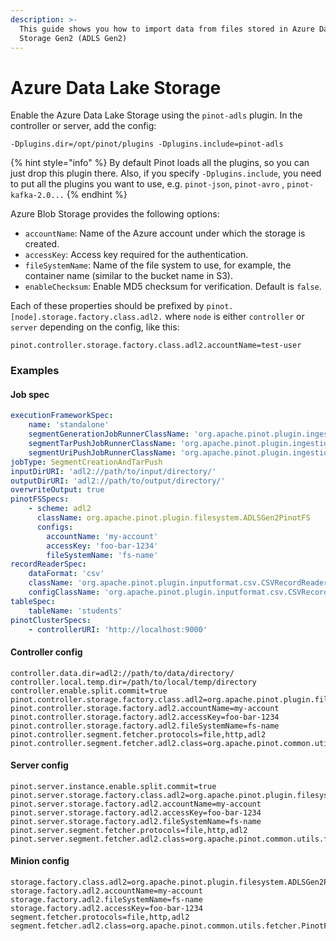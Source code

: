 ```yaml
---
description: >-
  This guide shows you how to import data from files stored in Azure Data Lake
  Storage Gen2 (ADLS Gen2)
---
```


# Azure Data Lake Storage

Enable the Azure Data Lake Storage using the `pinot-adls` plugin. In the controller or server, add the config:

```
-Dplugins.dir=/opt/pinot/plugins -Dplugins.include=pinot-adls
```

{% hint style="info" %}
By default Pinot loads all the plugins, so you can just drop this plugin there. Also, if you specify `-Dplugins.include`, you need to put all the plugins you want to use, e.g. `pinot-json`, `pinot-avro` , `pinot-kafka-2.0...`
{% endhint %}

Azure Blob Storage provides the following options:

* `accountName`: Name of the Azure account under which the storage is created.
* `accessKey`: Access key required for the authentication.
* `fileSystemName`: Name of the file system to use, for example, the container name (similar to the bucket name in S3).
* `enableChecksum`: Enable MD5 checksum for verification. Default is `false`.

Each of these properties should be prefixed by `pinot.[node].storage.factory.class.adl2.` where `node` is either `controller` or `server` depending on the config, like this:

```
pinot.controller.storage.factory.class.adl2.accountName=test-user
```

### Examples

#### Job spec

```yaml
executionFrameworkSpec:
    name: 'standalone'
    segmentGenerationJobRunnerClassName: 'org.apache.pinot.plugin.ingestion.batch.standalone.SegmentGenerationJobRunner'
    segmentTarPushJobRunnerClassName: 'org.apache.pinot.plugin.ingestion.batch.standalone.SegmentTarPushJobRunner'
    segmentUriPushJobRunnerClassName: 'org.apache.pinot.plugin.ingestion.batch.standalone.SegmentUriPushJobRunner'
jobType: SegmentCreationAndTarPush
inputDirURI: 'adl2://path/to/input/directory/'
outputDirURI: 'adl2://path/to/output/directory/'
overwriteOutput: true
pinotFSSpecs:
    - scheme: adl2
      className: org.apache.pinot.plugin.filesystem.ADLSGen2PinotFS
      configs:
        accountName: 'my-account'
        accessKey: 'foo-bar-1234'
        fileSystemName: 'fs-name'
recordReaderSpec:
    dataFormat: 'csv'
    className: 'org.apache.pinot.plugin.inputformat.csv.CSVRecordReader'
    configClassName: 'org.apache.pinot.plugin.inputformat.csv.CSVRecordReaderConfig'
tableSpec:
    tableName: 'students'
pinotClusterSpecs:
    - controllerURI: 'http://localhost:9000'
```

#### Controller config

```
controller.data.dir=adl2://path/to/data/directory/
controller.local.temp.dir=/path/to/local/temp/directory
controller.enable.split.commit=true
pinot.controller.storage.factory.class.adl2=org.apache.pinot.plugin.filesystem.ADLSGen2PinotFS
pinot.controller.storage.factory.adl2.accountName=my-account
pinot.controller.storage.factory.adl2.accessKey=foo-bar-1234
pinot.controller.storage.factory.adl2.fileSystemName=fs-name
pinot.controller.segment.fetcher.protocols=file,http,adl2
pinot.controller.segment.fetcher.adl2.class=org.apache.pinot.common.utils.fetcher.PinotFSSegmentFetcher
```

#### Server config

```
pinot.server.instance.enable.split.commit=true
pinot.server.storage.factory.class.adl2=org.apache.pinot.plugin.filesystem.ADLSGen2PinotFS
pinot.server.storage.factory.adl2.accountName=my-account
pinot.server.storage.factory.adl2.accessKey=foo-bar-1234
pinot.server.storage.factory.adl2.fileSystemName=fs-name
pinot.server.segment.fetcher.protocols=file,http,adl2
pinot.server.segment.fetcher.adl2.class=org.apache.pinot.common.utils.fetcher.PinotFSSegmentFetcher
```

#### Minion config

```
storage.factory.class.adl2=org.apache.pinot.plugin.filesystem.ADLSGen2PinotFS
storage.factory.adl2.accountName=my-account
storage.factory.adl2.fileSystemName=fs-name
storage.factory.adl2.accessKey=foo-bar-1234
segment.fetcher.protocols=file,http,adl2
segment.fetcher.adl2.class=org.apache.pinot.common.utils.fetcher.PinotFSSegmentFetcher
```
